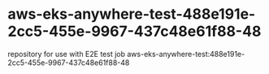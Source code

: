 # aws-eks-anywhere-test-488e191e-2cc5-455e-9967-437c48e61f88-48
repository for use with E2E test job aws-eks-anywhere-test:488e191e-2cc5-455e-9967-437c48e61f88-48
